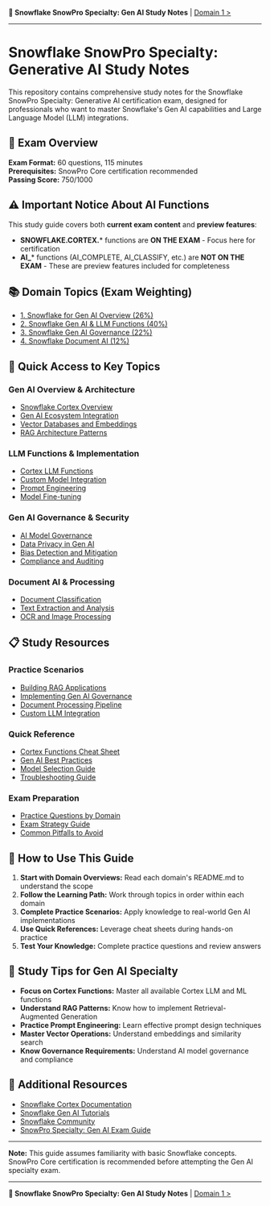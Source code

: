 **📘 Snowflake SnowPro Specialty: Gen AI Study Notes** | [Domain 1 >](./1_Snowflake_for_Gen_AI_Overview/README.md)
***

# Snowflake SnowPro Specialty: Generative AI Study Notes

This repository contains comprehensive study notes for the Snowflake SnowPro Specialty: Generative AI certification exam, designed for professionals who want to master Snowflake's Gen AI capabilities and Large Language Model (LLM) integrations.

## 🎯 Exam Overview

**Exam Format:** 60 questions, 115 minutes  
**Prerequisites:** SnowPro Core certification recommended  
**Passing Score:** 750/1000  

## ⚠️ Important Notice About AI Functions

This study guide covers both **current exam content** and **preview features**:
- **SNOWFLAKE.CORTEX.*** functions are **ON THE EXAM** - Focus here for certification
- **AI_*** functions (AI_COMPLETE, AI_CLASSIFY, etc.) are **NOT ON THE EXAM** - These are preview features included for completeness

## 📚 Domain Topics (Exam Weighting)

*   [1. Snowflake for Gen AI Overview (26%)](./1_Snowflake_for_Gen_AI_Overview/README.md)
*   [2. Snowflake Gen AI & LLM Functions (40%)](./2_Snowflake_Gen_AI_and_LLM_Functions/README.md)
*   [3. Snowflake Gen AI Governance (22%)](./3_Snowflake_Gen_AI_Governance/README.md)
*   [4. Snowflake Document AI (12%)](./4_Snowflake_Document_AI/README.md)

## 🚀 Quick Access to Key Topics

### **Gen AI Overview & Architecture**
*   [Snowflake Cortex Overview](./1_Snowflake_for_Gen_AI_Overview/1.1_Snowflake_Cortex_Overview.md)
*   [Gen AI Ecosystem Integration](./1_Snowflake_for_Gen_AI_Overview/1.2_Gen_AI_Ecosystem_Integration.md)
*   [Vector Databases and Embeddings](./1_Snowflake_for_Gen_AI_Overview/1.3_Vector_Databases_Embeddings.md)
*   [RAG Architecture Patterns](./1_Snowflake_for_Gen_AI_Overview/1.4_RAG_Architecture_Patterns.md)

### **LLM Functions & Implementation**
*   [Cortex LLM Functions](./2_Snowflake_Gen_AI_and_LLM_Functions/2.1_Cortex_LLM_Functions.md)
*   [Custom Model Integration](./2_Snowflake_Gen_AI_and_LLM_Functions/2.2_Custom_Model_Integration.md)
*   [Prompt Engineering](./2_Snowflake_Gen_AI_and_LLM_Functions/2.3_Prompt_Engineering.md)
*   [Model Fine-tuning](./2_Snowflake_Gen_AI_and_LLM_Functions/2.4_Model_Fine_Tuning.md)

### **Gen AI Governance & Security**
*   [AI Model Governance](./3_Snowflake_Gen_AI_Governance/3.1_AI_Model_Governance.md)
*   [Data Privacy in Gen AI](./3_Snowflake_Gen_AI_Governance/3.2_Data_Privacy_Gen_AI.md)
*   [Bias Detection and Mitigation](./3_Snowflake_Gen_AI_Governance/3.3_Bias_Detection_Mitigation.md)
*   [Compliance and Auditing](./3_Snowflake_Gen_AI_Governance/3.4_Compliance_Auditing.md)

### **Document AI & Processing**
*   [Document Classification](./4_Snowflake_Document_AI/4.1_Document_Classification.md)
*   [Text Extraction and Analysis](./4_Snowflake_Document_AI/4.2_Text_Extraction_Analysis.md)
*   [OCR and Image Processing](./4_Snowflake_Document_AI/4.3_OCR_Image_Processing.md)

## 📋 Study Resources

### **Practice Scenarios**
*   [Building RAG Applications](./scenarios/01_Building_RAG_Applications.md)
*   [Implementing Gen AI Governance](./scenarios/02_Implementing_Gen_AI_Governance.md)
*   [Document Processing Pipeline](./scenarios/03_Document_Processing_Pipeline.md)
*   [Custom LLM Integration](./scenarios/04_Custom_LLM_Integration.md)

### **Quick Reference**
*   [Cortex Functions Cheat Sheet](./quick_reference/Cortex_Functions.md)
*   [Gen AI Best Practices](./quick_reference/Gen_AI_Best_Practices.md)
*   [Model Selection Guide](./quick_reference/Model_Selection_Guide.md)
*   [Troubleshooting Guide](./quick_reference/Troubleshooting_Guide.md)

### **Exam Preparation**
*   [Practice Questions by Domain](./exam_prep/Practice_Questions.md)
*   [Exam Strategy Guide](./exam_prep/Exam_Strategy.md)
*   [Common Pitfalls to Avoid](./exam_prep/Common_Pitfalls.md)

## 🎯 How to Use This Guide

1. **Start with Domain Overviews:** Read each domain's README.md to understand the scope
2. **Follow the Learning Path:** Work through topics in order within each domain
3. **Complete Practice Scenarios:** Apply knowledge to real-world Gen AI implementations
4. **Use Quick References:** Leverage cheat sheets during hands-on practice
5. **Test Your Knowledge:** Complete practice questions and review answers

## 📝 Study Tips for Gen AI Specialty

*   **Focus on Cortex Functions:** Master all available Cortex LLM and ML functions
*   **Understand RAG Patterns:** Know how to implement Retrieval-Augmented Generation
*   **Practice Prompt Engineering:** Learn effective prompt design techniques
*   **Master Vector Operations:** Understand embeddings and similarity search
*   **Know Governance Requirements:** Understand AI model governance and compliance

## 🔗 Additional Resources

*   [Snowflake Cortex Documentation](https://docs.snowflake.com/en/user-guide/snowflake-cortex)
*   [Snowflake Gen AI Tutorials](https://quickstarts.snowflake.com/)
*   [Snowflake Community](https://community.snowflake.com/)
*   [SnowPro Specialty: Gen AI Exam Guide](https://www.snowflake.com/certifications/)

---

**Note:** This guide assumes familiarity with basic Snowflake concepts. SnowPro Core certification is recommended before attempting the Gen AI specialty exam.

***
**📘 Snowflake SnowPro Specialty: Gen AI Study Notes** | [Domain 1 >](./1_Snowflake_for_Gen_AI_Overview/README.md) 